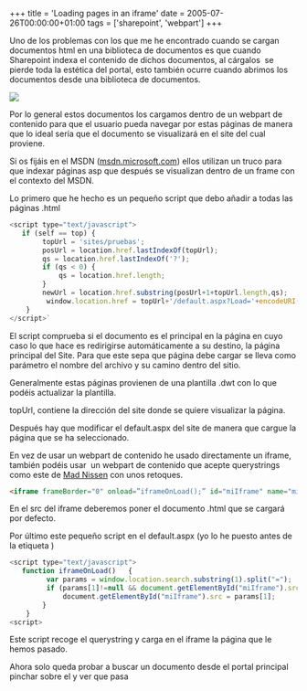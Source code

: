 +++
title = 'Loading pages in an iframe'
date = 2005-07-26T00:00:00+01:00
tags = ['sharepoint', 'webpart']
+++

Uno de los problemas con los que me he encontrado cuando se cargan documentos html en una biblioteca de documentos es que cuando Sharepoint indexa el contenido de dichos documentos, al cárgalos  se pierde toda la estética del portal, esto también ocurre cuando abrimos los documentos desde una biblioteca de documentos.

![](https://web.archive.org/web/20080216182515im_/http://www.ideseg.com/content/binary/r_SharepointIFrameContent.jpg)

Por lo general estos documentos los cargamos dentro de un webpart de contenido para que el usuario pueda navegar por estas páginas de manera que lo ideal sería que el documento se visualizará en el site del cual proviene.

Si os fijáis en el MSDN ([msdn.microsoft.com](https://web.archive.org/web/20080216182515/http://www.ideseg.com/ct.ashx?id=de5abd87-c81e-4e29-9537-f96ff8fac420&url=http%3a%2f%2fmsdn.microsoft.com%2f)) ellos utilizan un truco para que indexar páginas asp que después se visualizan dentro de un frame con el contexto del MSDN.

Lo primero que he hecho es un pequeño script que debo añadir a todas las páginas .html

```js
<script type="text/javascript">
   if (self == top) {     
        topUrl = 'sites/pruebas';     
        posUrl = location.href.lastIndexOf(topUrl);
        qs = location.href.lastIndexOf('?');  
        if (qs < 0) {         
            qs = location.href.length;     
        }     
        newUrl = location.href.substring(posUrl+1+topUrl.length,qs);
         window.location.href = topUrl+'/default.aspx?Load='+encodeURI(newUrl);   
    }   
</script>`
```

El script comprueba si el documento es el principal en la página en cuyo caso lo que hace es redirigirse automáticamente a su destino, la página principal del Site. Para que este sepa que página debe cargar se lleva como parámetro el nombre del archivo y su camino dentro del sitio. 

Generalmente estas páginas provienen de una plantilla .dwt con lo que podéis actualizar la plantilla.

topUrl, contiene la dirección del site donde se quiere visualizar la página.

Después hay que modificar el default.aspx del site de manera que cargue la página que se ha seleccionado.

En vez de usar un webpart de contenido he usado directamente un iframe, también podéis usar  un webpart de contenido que acepte querystrings como este de [Mad Nissen](https://web.archive.org/web/20080216182515/http://www.ideseg.com/ct.ashx?id=de5abd87-c81e-4e29-9537-f96ff8fac420&url=http%3a%2f%2fweblogs.asp.net%2fmnissen%2farticles%2f147457.aspx) con unos retoques.

```html
<iframe frameBorder="0" onload=”iframeOnLoad();” id="miIframe" name="miIframe" width="100%" height="100%" src=" " />
```

En el src del iframe deberemos poner el documento .html que se cargará por defecto.

Por último este pequeño script en el default.aspx (yo lo he puesto antes de la etiqueta )

```js
<script type="text/javascript">
   function iframeOnLoad()   {
         var params = window.location.search.substring(1).split("=");
         if (params[1]!=null && document.getElementById("miIframe").src != params[1]) {   
             document.getElementById("miIframe").src = params[1];     
        }   
    }   
<script>
```

Este script recoge el querystring y carga en el iframe la página que le hemos pasado.

Ahora solo queda probar a buscar un documento desde el portal principal pinchar sobre el y ver que pasa